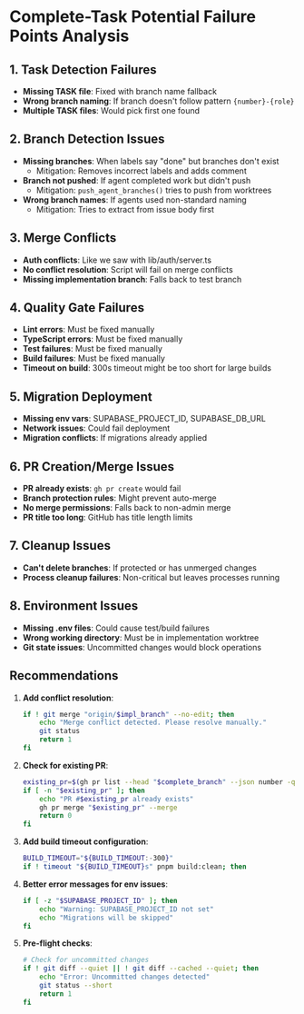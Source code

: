 # Complete-Task Potential Failure Points Analysis

## 1. Task Detection Failures
- **Missing TASK file**: Fixed with branch name fallback
- **Wrong branch naming**: If branch doesn't follow pattern `{number}-{role}`
- **Multiple TASK files**: Would pick first one found

## 2. Branch Detection Issues
- **Missing branches**: When labels say "done" but branches don't exist
  - Mitigation: Removes incorrect labels and adds comment
- **Branch not pushed**: If agent completed work but didn't push
  - Mitigation: `push_agent_branches()` tries to push from worktrees
- **Wrong branch names**: If agents used non-standard naming
  - Mitigation: Tries to extract from issue body first

## 3. Merge Conflicts
- **Auth conflicts**: Like we saw with lib/auth/server.ts
- **No conflict resolution**: Script will fail on merge conflicts
- **Missing implementation branch**: Falls back to test branch

## 4. Quality Gate Failures
- **Lint errors**: Must be fixed manually
- **TypeScript errors**: Must be fixed manually
- **Test failures**: Must be fixed manually
- **Build failures**: Must be fixed manually
- **Timeout on build**: 300s timeout might be too short for large builds

## 5. Migration Deployment
- **Missing env vars**: SUPABASE_PROJECT_ID, SUPABASE_DB_URL
- **Network issues**: Could fail deployment
- **Migration conflicts**: If migrations already applied

## 6. PR Creation/Merge Issues
- **PR already exists**: `gh pr create` would fail
- **Branch protection rules**: Might prevent auto-merge
- **No merge permissions**: Falls back to non-admin merge
- **PR title too long**: GitHub has title length limits

## 7. Cleanup Issues
- **Can't delete branches**: If protected or has unmerged changes
- **Process cleanup failures**: Non-critical but leaves processes running

## 8. Environment Issues
- **Missing .env files**: Could cause test/build failures
- **Wrong working directory**: Must be in implementation worktree
- **Git state issues**: Uncommitted changes would block operations

## Recommendations

1. **Add conflict resolution**:
   ```bash
   if ! git merge "origin/$impl_branch" --no-edit; then
       echo "Merge conflict detected. Please resolve manually."
       git status
       return 1
   fi
   ```

2. **Check for existing PR**:
   ```bash
   existing_pr=$(gh pr list --head "$complete_branch" --json number -q '.[0].number')
   if [ -n "$existing_pr" ]; then
       echo "PR #$existing_pr already exists"
       gh pr merge "$existing_pr" --merge
       return 0
   fi
   ```

3. **Add build timeout configuration**:
   ```bash
   BUILD_TIMEOUT="${BUILD_TIMEOUT:-300}"
   if ! timeout "${BUILD_TIMEOUT}s" pnpm build:clean; then
   ```

4. **Better error messages for env issues**:
   ```bash
   if [ -z "$SUPABASE_PROJECT_ID" ]; then
       echo "Warning: SUPABASE_PROJECT_ID not set"
       echo "Migrations will be skipped"
   fi
   ```

5. **Pre-flight checks**:
   ```bash
   # Check for uncommitted changes
   if ! git diff --quiet || ! git diff --cached --quiet; then
       echo "Error: Uncommitted changes detected"
       git status --short
       return 1
   fi
   ```